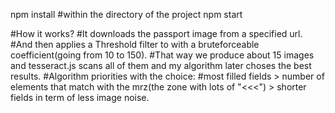 npm install #within the directory of the project
npm start

#How it works?
#It downloads the passport image from a specified url.
#And then applies a Threshold filter to with a bruteforceable coefficient(going from 10 to 150).
#That way we produce about 15 images and tesseract.js scans all of them and my algorithm later choses the best results.
#Algorithm priorities with the choice: 
#most filled fields > number of elements that match with the mrz(the zone with lots of "<<<") > shorter fields in term of less image noise.

